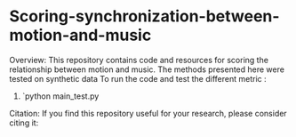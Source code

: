 # Scoring-synchronization-between-motion-and-music
Overview:
This repository contains code and resources for scoring the relationship between motion and music. 
    The methods presented here were tested on synthetic data 
    To run the code and test the different metric  : 

    
1. `python main_test.py 


Citation:
If you find this repository useful for your research, please consider citing it:


